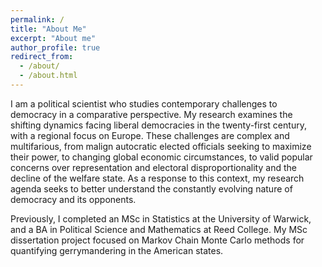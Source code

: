```yaml
---
permalink: /
title: "About Me"
excerpt: "About me"
author_profile: true
redirect_from: 
  - /about/
  - /about.html
---
```


I am a political scientist who studies contemporary challenges to democracy in a comparative perspective. My research examines the shifting dynamics facing liberal democracies in the twenty-first century, with a regional focus on Europe. These challenges are complex and multifarious, from malign autocratic elected officials seeking to maximize their power, to changing global economic circumstances, to valid popular concerns over representation and electoral disproportionality and the decline of the welfare state. As a response to this context, my research agenda seeks to better understand the constantly evolving nature of democracy and its opponents.

Previously, I completed an MSc in Statistics at the University of Warwick, and a BA in Political Science and Mathematics at Reed College. My MSc dissertation project focused on Markov Chain Monte Carlo methods for quantifying gerrymandering in the American states.

